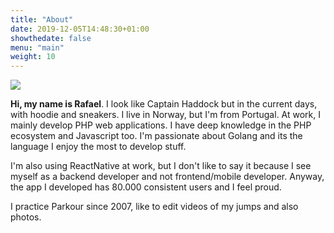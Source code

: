```yaml
---
title: "About"
date: 2019-12-05T14:48:30+01:00
showthedate: false
menu: "main"
weight: 10
---
```


![](https://i.imgur.com/nAW2JbF.png)

**Hi, my name is Rafael**. I look like Captain Haddock but in the current days, with hoodie and sneakers. I live in Norway, but I'm from Portugal. At work, I mainly develop PHP web applications. I have deep knowledge in the PHP ecosystem and Javascript too. I'm passionate about Golang and its the language I enjoy the most to develop stuff.

I'm also using ReactNative at work, but I don't like to say it because I see myself as a backend developer and not frontend/mobile developer. Anyway, the app I developed has 80.000 consistent users and I feel proud.

I practice Parkour since 2007, like to edit videos of my jumps and also photos.